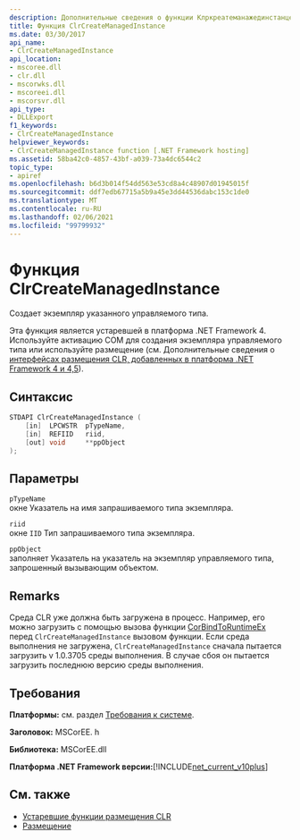 ```yaml
---
description: Дополнительные сведения о функции Клркреатеманажединстанце
title: Функция ClrCreateManagedInstance
ms.date: 03/30/2017
api_name:
- ClrCreateManagedInstance
api_location:
- mscoree.dll
- clr.dll
- mscorwks.dll
- mscoreei.dll
- mscorsvr.dll
api_type:
- DLLExport
f1_keywords:
- ClrCreateManagedInstance
helpviewer_keywords:
- ClrCreateManagedInstance function [.NET Framework hosting]
ms.assetid: 58ba42c0-4857-43bf-a039-73a4dc6544c2
topic_type:
- apiref
ms.openlocfilehash: b6d3b014f54dd563e53cd8a4c48907d01945015f
ms.sourcegitcommit: ddf7edb67715a5b9a45e3dd44536dabc153c1de0
ms.translationtype: MT
ms.contentlocale: ru-RU
ms.lasthandoff: 02/06/2021
ms.locfileid: "99799932"
---
```

# <a name="clrcreatemanagedinstance-function"></a>Функция ClrCreateManagedInstance

Создает экземпляр указанного управляемого типа.  
  
 Эта функция является устаревшей в платформа .NET Framework 4. Используйте активацию COM для создания экземпляра управляемого типа или используйте размещение (см. Дополнительные сведения о [интерфейсах размещения CLR, добавленных в платформа .NET Framework 4 и 4,5](clr-hosting-interfaces-added-in-the-net-framework-4-and-4-5.md)).  
  
## <a name="syntax"></a>Синтаксис  
  
```cpp  
STDAPI ClrCreateManagedInstance (  
    [in]  LPCWSTR  pTypeName,
    [in]  REFIID   riid,
    [out] void     **ppObject  
);  
```  
  
## <a name="parameters"></a>Параметры  

 `pTypeName`  
 окне Указатель на имя запрашиваемого типа экземпляра.  
  
 `riid`  
 окне `IID` Тип запрашиваемого типа экземпляра.  
  
 `ppObject`  
 заполняет Указатель на указатель на экземпляр управляемого типа, запрошенный вызывающим объектом.  
  
## <a name="remarks"></a>Remarks  

 Среда CLR уже должна быть загружена в процесс. Например, его можно загрузить с помощью вызова функции [CorBindToRuntimeEx](corbindtoruntimeex-function.md) перед `ClrCreateManagedInstance` вызовом функции. Если среда выполнения не загружена, `ClrCreateManagedInstance` сначала пытается загрузить v 1.0.3705 среды выполнения. В случае сбоя он пытается загрузить последнюю версию среды выполнения.  
  
## <a name="requirements"></a>Требования  

 **Платформы:** см. раздел [Требования к системе](../../get-started/system-requirements.md).  
  
 **Заголовок:** MSCorEE. h  
  
 **Библиотека:** MSCorEE.dll  
  
 **Платформа .NET Framework версии:**[!INCLUDE[net_current_v10plus](../../../../includes/net-current-v10plus-md.md)]  
  
## <a name="see-also"></a>См. также

- [Устаревшие функции размещения CLR](deprecated-clr-hosting-functions.md)
- [Размещение](index.md)

